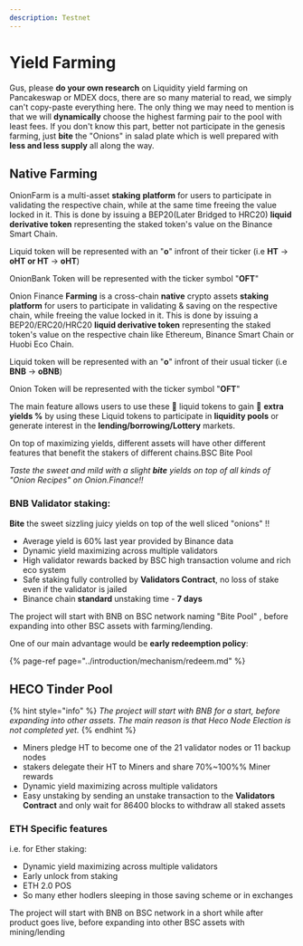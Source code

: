```yaml
---
description: Testnet
---
```


# Yield Farming

Gus, please **do your own research** on Liquidity yield farming on Pancakeswap or MDEX docs, there are so many material to read, we simply can't copy-paste everything here. The only thing we may need to mention is that we will **dynamically** choose the highest farming pair to the pool with least fees. If you don't know this part, better not participate in the genesis farming, just **bite** the "Onions" in salad plate which is well prepared with **less and less supply** all along the way.

## Native Farming

OnionFarm is a multi-asset **staking** **platform** for users to participate in validating the respective chain, while at the same time freeing the value locked in it. This is done by issuing a BEP20\(Later Bridged to HRC20\) **liquid derivative token** representing the staked token's value on the Binance Smart Chain.

Liquid token will be represented with an "**o**" infront of their ticker \(i.e **HT** -&gt; **oHT or HT** -&gt; **oHT**\)

OnionBank Token will be represented with the ticker symbol "**OFT**"

Onion Finance **Farming** is a cross-chain **native** crypto assets **staking platform** for users to participate in validating & saving on the respective chain, while freeing the value locked in it. This is done by issuing a BEP20/ERC20/HRC20 **liquid derivative token** representing the staked token's value on the respective chain like Ethereum, Binance Smart Chain or Huobi Eco Chain.

Liquid token will be represented with an "**o**" infront of their usual ticker \(i.e **BNB** -&gt; **oBNB**\)

Onion Token will be represented with the ticker symbol "**OFT**"

The main feature allows users to use these 🌊 liquid tokens to gain 💸 **extra yields %** by using these Liquid tokens to participate in **liquidity pools** or generate interest in the **lending/borrowing/Lottery** markets.

On top of maximizing yields, different assets will have other different features that benefit the stakers of different chains.BSC Bite Pool

_Taste the sweet and mild with a slight **bite** yields on top of all kinds of "Onion Recipes" on Onion.Finance!!_

### BNB Validator staking:

**Bite** the sweet sizzling juicy yields on top of the well sliced "onions" !!

* Average yield is 60% last year provided by Binance data
* Dynamic yield maximizing across multiple validators
* High validator rewards backed by BSC high transaction volume and rich eco system
* Safe staking fully controlled by **Validators Contract**, no loss of stake even if the validator is jailed 
* Binance chain **standard** unstaking time - **7 days**

The project will start with BNB on BSC network naming "Bite Pool" , before expanding into other BSC assets with farming/lending.

One of our main advantage would be **early redeemption policy**:

{% page-ref page="../introduction/mechanism/redeem.md" %}

## HECO Tinder Pool

{% hint style="info" %}
_The project will start with BNB for a start, before expanding into other assets. The main reason is that Heco Node Election is not completed yet._
{% endhint %}

* Miners pledge HT to become one of the 21 validator nodes or 11 backup nodes
* stakers delegate their HT to Miners and share 70%~100%% Miner rewards
* Dynamic yield maximizing across multiple validators
* Easy unstaking by sending  an unstake transaction to the **Validators Contract** and only wait for 86400 blocks to withdraw all staked assets

### ETH Specific features

i.e. for Ether staking:

* Dynamic yield maximizing across multiple validators
* Early unlock from staking
* ETH 2.0 POS
* So many ether hodlers sleeping in those saving scheme or in exchanges

The project will start with BNB on BSC network in a short while after product goes live, before expanding into other BSC assets with mining/lending

